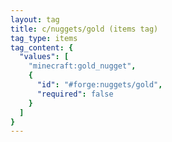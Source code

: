```yaml
---
layout: tag
title: c/nuggets/gold (items tag)
tag_type: items
tag_content: {
  "values": [
    "minecraft:gold_nugget",
    {
      "id": "#forge:nuggets/gold",
      "required": false
    }
  ]
}
---
```

